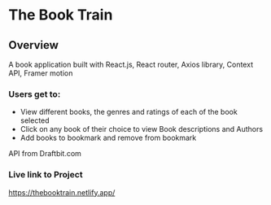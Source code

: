 # The Book Train

## Overview
A book application built with React.js, React router, Axios library, Context API, Framer motion 

### Users get to:

- View different books, the genres and ratings of each of the book selected
- Click on any book of their choice to view Book descriptions and Authors
- Add books to bookmark and remove from bookmark

API from Draftbit.com

### Live link to Project
https://thebooktrain.netlify.app/

